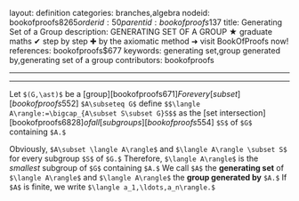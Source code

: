layout: definition
categories: branches,algebra
nodeid: bookofproofs$8265
orderid: 50
parentid: bookofproofs$137
title: Generating Set of a Group
description: GENERATING SET OF A GROUP ★ graduate maths ✔ step by step ✚ by the axiomatic method ➜ visit BookOfProofs now!
references: bookofproofs$677
keywords: generating set,group generated by,generating set of a group
contributors: bookofproofs

---


---

Let `$(G,\ast)$` be a [group][bookofproofs$671] For every [subset][bookofproofs$552] `$A\subseteq G$` define `$$\langle A\rangle:=\bigcap_{A\subset S\subset G}S$$` as the [set intersection][bookofproofs$6828] of all [subgroups][bookofproofs$554] `$S$` of `$G$` containing `$A.$` 

Obviously, `$A\subset \langle A\rangle$` and `$\langle A\rangle \subset S$` for every subgroup `$S$` of `$G.$` Therefore, `$\langle A\rangle$` is the _smallest_ subgroup of `$G$` containing `$A.$` We call `$A$` the **generating set** of `$\langle A\rangle$` and `$\langle A\rangle$` the **group generated by** `$A.$` If `$A$` is finite, we write `$\langle a_1,\ldots,a_n\rangle.$`
